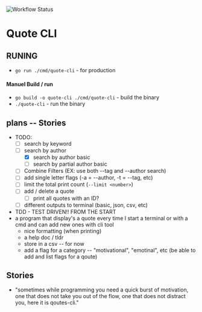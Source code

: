 ![Workflow Status](https://github.com/Calvinbullock/quote-cli/actions/workflows/go-ci.yml/badge.svg)
# Quote CLI

## RUNING
- `go run ./cmd/quote-cli` - for production

#### Manuel Build / run
- `go build -o quote-cli ./cmd/quote-cli` - build the binary
- `./quote-cli`  - run the binary

## plans -- Stories
 - TODO: 
    - [ ] search by keyword
    - [ ] search by author
        - [x] search by author basic
        - [ ] search by partial author basic
    - [ ] Combine Filters (EX: use both --tag and --author search)
    - [ ] add single letter flags (-a = --author, -t = --tag, etc)
    - [ ] limit the total print count (`--limit <number>`)
    - [ ] add / delete a quote
        - [ ] print all quotes with an ID?
    - [ ] different outputs to terminal (basic, json, csv, etc)

- TDD - TEST DRIVEN!! FROM THE START
- a program that display's a quote every time I start a terminal or with a cmd and can add new ones with cli tool
    - nice formatting (when printing)
    - a help doc / tldr
    - store in a csv -- for now
    - add a flag for a category -- "motivational", "emotinal", etc (be able to add and list flags for a qoute)

## Stories
- "sometimes while programming you need a quick burst of motivation, one that does not take you out of the flow, one that does not distract you, here it is qoutes-cli."
